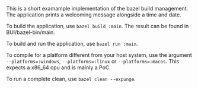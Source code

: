 This is a short examample implementation of the bazel build management. The application prints a welcoming message alongside a time and date.

To build the application, use `bazel build :main`. The result can be found in BUI/bazel-bin/main.

To build and run the application, use `bazel run :main`.

To compile for a platform different from your host system, use the argument `--platforms=:windows`, `--platforms=:linux` or `--platforms=:macos`. This expects a x86_64 cpu and is mainly a PoC.

To run a complete clean, use `bazel clean --expunge`.
